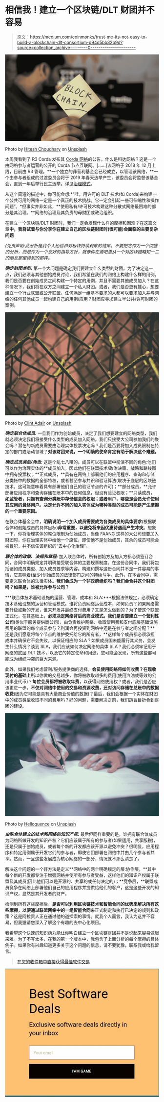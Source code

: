 # 相信我！建立一个区块链/DLT 财团并不容易

> 原文：<https://medium.com/coinmonks/trust-me-its-not-easy-to-build-a-blockchain-dlt-consortium-d94d5bb32b9d?source=collection_archive---------0----------------------->

![](img/42257585a53edb0fba0bc9601c2091dd.png)

Photo by [Hitesh Choudhary](https://unsplash.com/@hiteshchoudhary?utm_source=medium&utm_medium=referral) on [Unsplash](https://unsplash.com?utm_source=medium&utm_medium=referral)

本周我看到了 R3 Corda 发布其 [Corda 网络](https://corda.network/#)的公告。什么是科达网络？这是一个由网络参与者运营的公开的 Corda 节点互联网。[……]该网络于 2018 年 12 月上线，目前由 R3 管理。**一个独立的非营利基金会已经成立，以管理该网络，**一个由参与者组成的过渡委员会将于 2019 年春天选举产生，该委员会将监督该基金会，直到一年后举行民主选举。详见[治理模式](https://corda.network/governance/governance-guidelines.html)。

从这个简短的描述中，你可能会想:*“哇，用许可的 DLT 技术(如 Corda)来构建一个公共可用的网络一定是一个真正的技术挑战。它一定会引起一些可伸缩性和操作问题”。*但事实并非如此，**使用私有/许可技术构建这种分散式网络最困难的部分是其治理。**网络的治理及其负责的母财团或政治组织。

在建立一个区块链/DLT 财团时，我们一定会发现什么样的摩擦和困难？在这篇文章**中，我将试着与你分享你在建立自己的区块链财团时(很可能)会面临的主要复杂问题**

*(免责声明:此分析是我个人经验和对板块持续观察的结果。不要把它作为一个彻底的分析，而是作为一个友好的指导方针，就像你在酒吧里从一个对区块链略知一二的朋友那里得到的那样。*

***确定财团类型:*** 第一个大问题是确定我们要建立什么类型的财团。为了决定这一点，我们必须与其他创始成员讨论，我们希望在我们的网络上构建什么样的用例。我们是否要在创始成员之间构建一个特定的用例，并且不需要其他成员加入？在这种情况下，我们将在双方之间建立一个私人财团。或者，我们是否更有雄心，想要建立一个行业联盟或公开联盟，任何满足一组基本要求的人都可以要求加入并与网络的任何其他成员一起构建自己的用例/应用？财团应寻求建立半公共/许可财团的案例。

![](img/6b997a1e6eef5c59584f8bce8868dd22.png)

Photo by [Clint Adair](https://unsplash.com/@clintadair?utm_source=medium&utm_medium=referral) on [Unsplash](https://unsplash.com?utm_source=medium&utm_medium=referral)

***确定联合体成员:*** 一旦我们作为创始成员，决定了我们想要建立的网络类型，我们就必须决定我们将接受什么类型的成员加入网络。我们只接受大公司参加我们的聚会吗？潜在的新成员需要由治理实体投票决定吗？我们是否要将加入成员限制在特定的部门或活动领域？**对该财团来说，一个明确的使命肯定有助于解决这个难题。**

***确定成员类型/角色:*** 这是个乱七八糟的。成员可以在联盟中扮演不同的角色:他们可以作为治理实体的**成员加入，因此他们在联盟技术/政治决策、战略和路线图中拥有投票权；**正式成员，**具有在网络上部署他们的应用程序、查询和存储分类帐中的数据的全部特权，或者甚至参与共识和验证算法(取决于底层的区块链技术，这可能意味着具有部署他们自己的验证节点的许可)；**部分成员，**允许部署应用程序和查询存储在账本中的任何信息，但没有验证权限；**只读成员，**如监管者，只拥有查询分类账中存储信息的权限；或者**用户，**哪些是会员允许使用其应用的最终用户。决定允许不同的加入实体成为哪种类型的成员可能是产生摩擦的一个重要原因。**

在联合体基金会中，**明确说明一个加入成员需要成为各类成员的具体要求**(根据联合体和创始成员的具体目标)**非常重要，以避免将来因优惠待遇而产生冲突**。想象一下，你将治理实体的席位限制为创始成员，当像 FAANG 这样的大公司想要加入财团时，你在治理实体中给他一个席位，即使他不是创始成员，其余的成员可能会被冒犯，并不信任该组织的“去中心化治理”。

***联合体的政策、法规和章程:*** 加入联合体时，所有创始方及加入方都必须签订合同，合同中明确规定并明确接受联合体的主要规章制度。在这份合同中，我们将包括诸如成员类型、加入成员要求等内容。构建和撰写这份合同并不是一件容易的事情，它意味着(至少)创始成员的法律部门之间的持续斗争。此外，在本合同中，需要定义联合体的法律实体。**我们会成为一个非政府组织吗？我们会合并这个财团吗？如果是，谁被允许参与公司？**

***联合体技术基础设施的运营、管理、成本和 SLA:***根据法律规定，必须确定技术基础设施的运营和管理模式。谁将负责网络运营成本，如何负责？如果网络需要升级或新的开发，谁来开发并最终支付费用？又是怎么做到的？为了使这个联盟正式化，在其基础上，**必须决定网络背后的商业模式。我们是否要建立一个营利性公司**(类似于服务提供商公司)，由负责维护网络、收取使用费和支付底层基础设施费用的联盟的每个成员参与？利润会再投资到网络中还是在参与者之间分配？**还是我们愿意将每个节点的维护委托给它的所有者，**这样每个成员都必须承担成本并确保它不会失败，以保证相应的 SLA？如果成员国未能履行其义务，会发生什么情况？谈到 SLA，我们应该如何决定网络的具体 SLA？我们必须牢记用于网络的底层 DLT 技术，以及它的特定使命和用途。您可能会发现，所有这些都可能成为组织冲突的巨大来源。

此外，如果我们考虑营利/服务提供商的选择，**会员使用网络将如何收费？在现收现付的基础上**所以你做的交易越多，你将被收取越多的费用(使用汽油或等效的公用事业代币)？**每位会员都将被收取年费**，以获得网络使用权？或者，我们是否应该更进一步，**不仅对网络中使用的交易和资源收费，还对访问存储在总账中的数据收费**(因为它可能是具有大量商业价值的数据)？最后，我们会根据一个实体在财团中的成员类型收取不同的费用吗？好的问题，需要解决之前，我们跳盲目折叠到财团的建设。

![](img/3d691396291a00c467e13c6b437a19f1.png)

Photo by [Helloquence](https://unsplash.com/@helloquence?utm_source=medium&utm_medium=referral) on [Unsplash](https://unsplash.com?utm_source=medium&utm_medium=referral)

***由联合体建立的技术和网络的知识产权:*** 最后但同样重要的是，谁拥有联合体成员为网络所做开发的知识产权？它们应该属于所有的参与者(如果适用，共享版税)，还是只属于创始成员，或者每个新的开发都应该开源以避免冲突？很明显，应用程序和特定用例属于开发它们的参与者，即使它们部署在网络中并由几个参与者共享。然而，一旦这些发展成为核心网络的一部分，情况就不那么清楚了。

解决这个问题的一个好方法是定义**网络中的两个明确规定的层:协作层，**其中每个新的开发都专注于增强网络并使所有参与者受益，这样他们的知识产权属于联盟及其成员(因此他们可以是开源的、共享的或任何决定的)；**竞争层，**联盟成员竞争在网络上部署他们自己的应用程序并提供给他们的客户，这是这些开发的知识产权，显然是其开发者的财产。

检测到所有这些摩擦后，**是否可以利用区块链技术和智能合同的优势来解决所有这些摩擦，以便通过联盟网络中的一组智能合同**来正式制定和执行已决定的规则和政策？这是阿拉贡人正在通过他的道探索的事情。就我个人而言，我认为这并不容易，但我邀请您深入了解这个有趣的去中心化项目。

我希望这个快速的知识药丸能让你明白建立一个区块链财团并不是说起来容易做起来难。为了不写太多，在我的第一个版本中，我包含了上面分析的每个摩擦的具体例子。如果你有兴趣知道更多关于这个问题的信息，请不要犹豫，联系我或给我留言。

> [在您的收件箱中直接获得最佳软件交易](https://coincodecap.com/?utm_source=coinmonks)

[![](img/7c0b3dfdcbfea594cc0ae7d4f9bf6fcb.png)](https://coincodecap.com/?utm_source=coinmonks)